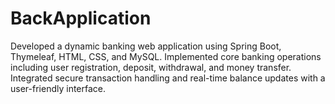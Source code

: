 # BackApplication
Developed a dynamic banking web application using Spring Boot, Thymeleaf, HTML, CSS, and MySQL. Implemented core banking operations including user registration, deposit, withdrawal, and money transfer. Integrated secure transaction handling and real-time balance updates with a user-friendly interface.
